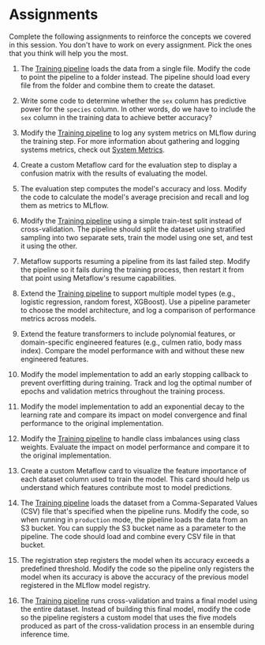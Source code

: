 # Assignments

Complete the following assignments to reinforce the concepts we covered in this session. You don't have to work on every assignment. Pick the ones that you think will help you the most.

1. The [Training pipeline](src/pipelines/training.py) loads the data from a single file. Modify the code to point the pipeline to a folder instead. The pipeline should load every file from the folder and combine them to create the dataset.

1. Write some code to determine whether the `sex` column has predictive power for the `species` column. In other words, do we have to include the `sex` column in the training data to achieve better accuracy?

1. Modify the [Training pipeline](src/pipelines/training.py) to log any system metrics on MLflow during the training step. For more information about gathering and logging systems metrics, check out [System Metrics](https://mlflow.org/docs/latest/system-metrics/index.html).

1. Create a custom Metaflow card for the evaluation step to display a confusion matrix with the results of evaluating the model.

1. The evaluation step computes the model's accuracy and loss. Modify the code to calculate the model's average precision and recall and log them as metrics to MLflow.

1. Modify the [Training pipeline](src/pipelines/training.py) using a simple train-test split instead of cross-validation. The pipeline should split the dataset using stratified sampling into two separate sets, train the model using one set, and test it using the other.

1. Metaflow supports resuming a pipeline from its last failed step. Modify the pipeline so it fails during the training process, then restart it from that point using Metaflow's resume capabilities.

1. Extend the [Training pipeline](src/pipelines/training.py) to support multiple model types (e.g., logistic regression, random forest, XGBoost). Use a pipeline parameter to choose the model architecture, and log a comparison of performance metrics across models.

1. Extend the feature transformers to include polynomial features, or domain-specific engineered features (e.g., culmen ratio, body mass index). Compare the model performance with and without these new engineered features.

1. Modify the model implementation to add an early stopping callback to prevent overfitting during training. Track and log the optimal number of epochs and validation metrics throughout the training process.

1. Modify the model implementation to add an exponential decay to the learning rate and compare its impact on model convergence and final performance to the original implementation.

1. Modify the [Training pipeline](src/pipelines/training.py) to handle class imbalances using class weights. Evaluate the impact on model performance and compare it to the original implementation.

1. Create a custom Metaflow card to visualize the feature importance of each dataset column used to train the model. This card should help us understand which features contribute most to model predictions.

1. The [Training pipeline](src/pipelines/training.py) loads the dataset from a Comma-Separated Values (CSV) file that's specified when the pipeline runs. Modify the code, so when running in `production` mode, the pipeline loads the data from an S3 bucket. You can supply the S3 bucket name as a parameter to the pipeline. The code should load and combine every CSV file in that bucket.

1. The registration step registers the model when its accuracy exceeds a predefined threshold. Modify the code so the pipeline only registers the model when its accuracy is above the accuracy of the previous model registered in the MLflow model registry.

1. The [Training pipeline](src/pipelines/training.py) runs cross-validation and trains a final model using the entire dataset. Instead of building this final model, modify the code so the pipeline registers a custom model that uses the five models produced as part of the cross-validation process in an ensemble during inference time.